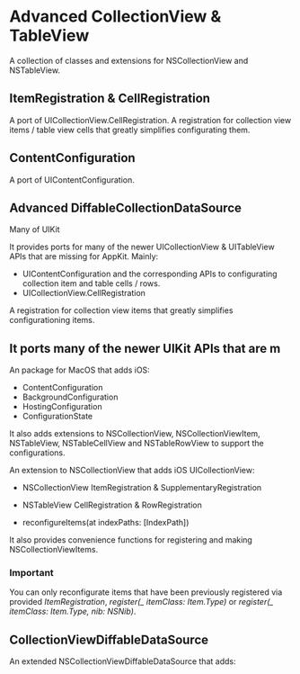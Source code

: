 # Advanced CollectionView & TableView

A collection of classes and extensions for NSCollectionView and NSTableView. 

## ItemRegistration & CellRegistration
A port of UICollectionView.CellRegistration. A registration for collection view items / table view cells that greatly simplifies  configurating them.


## ContentConfiguration
A port of UIContentConfiguration.
## Advanced DiffableCollectionDataSource

 Many of UIKit 
 
It provides ports for many of the newer UICollectionView & UITableView APIs that are missing for AppKit. Mainly:

- UIContentConfiguration and the corresponding APIs to configurating collection item and table cells / rows.
- UICollectionView.CellRegistration

A registration for collection view items that greatly simplifies configurationing items.

It ports many of the newer UIKit APIs that are m
- 


An package for MacOS that adds iOS:
- ContentConfiguration
- BackgroundConfiguration
- HostingConfiguration
- ConfigurationState

It also adds extensions to NSCollectionView, NSCollectionViewItem, NSTableView, NSTableCellView and NSTableRowView to support the configurations.


An extension to NSCollectionView that adds iOS UICollectionView:
- NSCollectionView ItemRegistration & SupplementaryRegistration

- NSTableView CellRegistration & RowRegistration

- reconfigureItems(at indexPaths: [IndexPath])

It also provides convenience functions for registering and making NSCollectionViewItems.

### Important
You can only reconfigurate items that have been previously registered via provided *ItemRegistration*, *register(_ itemClass: Item.Type)* or *register(_ itemClass: Item.Type, nib: NSNib)*.

## CollectionViewDiffableDataSource
An extended NSCollectionViewDiffableDataSource that adds:

